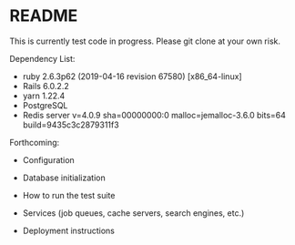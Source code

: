 # README

This is currently test code in progress.  Please git clone at your own risk.  

Dependency List: 
* ruby 2.6.3p62 (2019-04-16 revision 67580) [x86_64-linux]
* Rails 6.0.2.2
* yarn 1.22.4
* PostgreSQL
* Redis server v=4.0.9 sha=00000000:0 malloc=jemalloc-3.6.0 bits=64 build=9435c3c2879311f3

Forthcoming: 
* Configuration

* Database initialization

* How to run the test suite

* Services (job queues, cache servers, search engines, etc.)

* Deployment instructions
